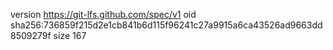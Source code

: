 version https://git-lfs.github.com/spec/v1
oid sha256:736859f215d2e1cb841b6d115f96241c27a9915a6ca43526ad9663dd8509279f
size 167
